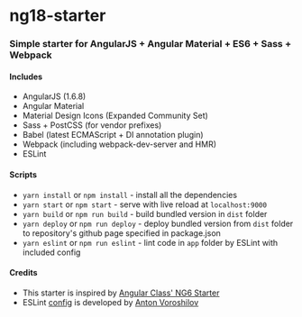 # ng18-starter
### Simple starter for AngularJS + Angular Material + ES6 + Sass + Webpack

#### Includes
* AngularJS (1.6.8)
* Angular Material
* Material Design Icons (Expanded Community Set)
* Sass + PostCSS (for vendor prefixes)
* Babel (latest ECMAScript + DI annotation plugin)
* Webpack (including webpack-dev-server and HMR)
* ESLint

#### Scripts
* `yarn install` or `npm install` - install all the dependencies 
* `yarn start` or `npm start` - serve with live reload at `localhost:9000`
* `yarn build` or `npm run build` - build bundled version in `dist` folder
* `yarn deploy` or `npm run deploy` - deploy bundled version from `dist` folder to repository's github page specified in package.json
* `yarn eslint` or `npm run eslint` - lint code in `app` folder by ESLint with included config

#### Credits
* This starter is inspired by [Angular Class' NG6 Starter](https://github.com/gdi2290/NG6-starter)
* ESLint [config](https://github.com/vorant/eslint-codestyle) is developed by [Anton Voroshilov](https://github.com/vorant)
